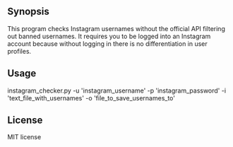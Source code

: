 ## Synopsis

This program checks Instagram usernames without the official API filtering out banned usernames. It requires you to be logged into an Instagram account because without logging in there is no differentiation in user profiles.

## Usage

instagram_checker.py -u 'instagram_username' -p 'instagram_password' -i 'text_file_with_usernames' -o 'file_to_save_usernames_to'

## License

MIT license
